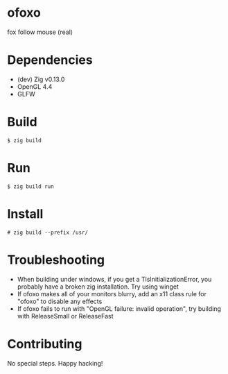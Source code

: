 # ofoxo
fox follow mouse (real)

# Dependencies
- (dev) Zig v0.13.0
- OpenGL 4.4
- GLFW

# Build
`$ zig build`

# Run
`$ zig build run`

# Install
`# zig build --prefix /usr/`

# Troubleshooting
- When building under windows, if you get a TlsInitializationError, you probably have a broken zig installation. Try using winget
- If ofoxo makes all of your monitors blurry, add an x11 class rule for "ofoxo" to disable any effects
- If ofoxo fails to run with "OpenGL failure: invalid operation", try building with ReleaseSmall or ReleaseFast

# Contributing
No special steps. Happy hacking!
